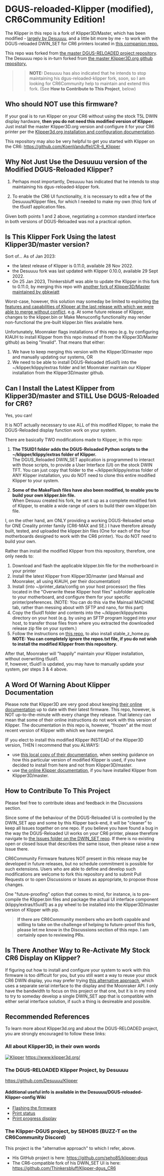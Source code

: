 # DGUS-reloaded-Klipper (modified), CR6Community Edition!
The Klipper in this repo is a fork of Klipper3D/Master, which has been modified - [largely by Desuuuu](https://github.com/Desuuuu/klipper), and a little bit more by me - to work with the DGUS-reloaded DWIN_SET for CR6 printers located in [this companion repo.](https://github.com/Thinkersbluff/DGUS-reloadedForKlipper_CR6)

This repo was forked from [the master DGUS-RELOADED project repository](https://github.com/Desuuuu/Klipper).
The Desuuuu repo is in-turn forked from [the master Klipper3D.org github repository.](https://github.com/Klipper3d/klipper/)

>>**NOTE:** Desuuuu has also indicated that he intends to stop maintaining his dgus-reloaded-klipper fork, soon, so I am looking for CR6Community help to maintain and extend this fork. (See **How to Contribute to This Project**, below)

## Who should __NOT__ use this firmware?
If your goal is to run Klipper on your CR6 without using the stock T5L DWIN display hardware, **then you do not need this modified version of Klipper.**
Just install the master Klipper3D.org version and configure it for your CR6 printer per the [Klipper3d.org installation and configuration documentation](https://github.com/Klipper3d/klipper/blob/master/docs/index.md).

This repository may also be very helpful to get you started with Klipper on the CR6: https://github.com/KoenVanduffel/CR-6_Klipper

## Why Not Just Use the Desuuuu version of the Modified DGUS-Reloaded Klipper?

1. Perhaps most importantly, Desuuuu has indicated that he intends to stop maintaining his dgus-reloaded-klipper fork. 

2. To enable the CR6 UI functionality, it is necessary to edit a few of the Desuuuu/Klipper files, for which I needed to make my own (this) fork of the t5uid1 application files.

Given both points 1 and 2 above, negotiating a common standard interface in both versions of DGUS-Reloaded was not a practical option.

## Is This Klipper Fork Using the latest Klipper3D/master version?
Sort of...
As of Jan 2023: 
- the latest release of Klipper is 0.11.0, available 28 Nov 2022.
- the Desuuuu fork was last updated with Klipper 0.10.0, available 29 Sept 2022.
- On 25 Jan 2023, Thinkersbluff was able to update the Klipper in this fork to 0.11.0, by merging this repo with [another fork of Klipper3D/Master maintained by gbkwiatt](https://github.com/gbkwiatt/klipper)

Worst-case, however, this solution may someday be limited to exploiting [the features and capabilities of Klipper at the last release with which we were able to merge without conflict](https://github.com/Thinkersbluff/dgus-reloaded_klipper/blob/DGUS-ReloadedForCR6/docs/Releases.md). 
e.g. At some future release of Klipper, changes to the klipper.bin or Make Menuconfig functionality may render non-functional the pre-built klipper.bin files available here.

Unfortunately, Moonraker flags installations of this repo (e.g. by configuring KIAUH to install Klipper from this repo instead of from the Klipper3D/Master github) as being "Invalid". That means that either:  
1. We have to keep merging this version with the Klipper3D/master repo and manually updating our systems, 
OR 
2. We need to be able to install DGUS-Reloaded (t5uid1) into the ~/klipper/klippy/extras folder and let Moonraker maintain our Klipper installation from the Klipper3D/master github.


## Can I Install the Latest Klipper from Klipper3D/master and STILL Use DGUS-Reloaded for CR6?
Yes, you can!

It is NOT actually necessary to use ALL of this modified Klipper, to make the DGUS-Reloaded display function work on your system.

There are basically TWO modifications made to Klipper, in this repo:  

1. **The T5UID1 folder adds the DGUS-Reloaded Python scripts to the ~/klipper/klippy/extras folder of Klipper.**  
 The DGUS_Reloaded DWIN_SET application is programmed to interact with those scripts, to provide a User Interface (UI) on the stock DWIN TFT. You can just copy that folder to the ~/klipper/klippy/extras folder of ANY Klipper installation, you do  NOT need to clone this entire modified Klipper to your system.

2. **Some of the MakeFlash files have also been modified, to enable you to build your own klipper.bin file.**  
When Desuuu created his fork, he set it up as a complete modified fork of Klipper, to enable a wide range of users  to build their own klipper.bin file.  

I, on the other hand, am ONLY providing a working DGUS-Reloaded setup for ONE Creality printer family (CR6-MAX and SE.)  I have therefore already built, tested, and uploaded the klipper.bin files (One for each of the four motherboards designed to work with the CR6 printer). You do NOT need to build your own.  

Rather than install the modified Klipper from this repository, therefore, one only needs to: 
1. Download and flash the applicable klipper.bin file for the motherboard in your printer
2. Install the latest Klipper from Klipper3D/master (and Mainsail and Moonraker, all using KIAUH, per their documentation)
3. Install (into ~/printer_data/config on your host processor) the files located in the "Overwrite these Klipper host files" subfolder applicable to your motherboard, and configure them for your specific printer/preferences. (NOTE: You can do this via the Mainsail MACHINE tab, rather than messing about with SFTP and nano, for this part)
4. Copy the t5uid1 folder and contents into the ~/klipper/klippy/extras directory on your host (e.g. by using an SFTP program logged into your host, to transfer those files from where you extracted the downloaded release zip file on your system.)
5. Follow the instructions on [this repo](https://github.com/matthewlloyd/Klipper-Stable-Z-Home), to also install stable_z_home.py.  
**NOTE: You can completely ignore the repos.txt file, if you do not wish to install the modified Klipper from this repository.**

After that, Moonraker will "happily" maintain your Klipper installation, without overwriting t5uid1.  
If, however, t5uid1 is updated, you may have to manually update your system, per steps 3 & 4 above.


## A Word Of Warning About Klipper Documentation
Please note that Klipper3D are very good about keeping [their online documentation](https://www.klipper3d.org/) up to date with their latest firmware.
This repo, however, is NOT up-to-the-minute with every change they release.  That latency can mean that some of their online instructions do not work with this version of Klipper.  The documentation in this repo is, however, "frozen" at the most recent version of Klipper with which we have merged.  

IF you elect to install this modified Klipper INSTEAD of the Klipper3D version, THEN I recommend that you ALWAYS:
 - use [this local copy of their documentation](https://github.com/Thinkersbluff/DGUS-Reloaded_for_CR6-Klipper_Component/blob/DGUS-ReloadedForCR6/docs/Overview.md), when seeking guidance on how this particular version of modified Klipper is used, if you have decided to install from here and not from Klipper3D/master.
 - use [the online Klipper documentation](https://www.klipper3d.org/), if you have installed Klipper from Klipper3D/master.
 
 ## How to Contribute To This Project

Please feel free to contribute ideas and feedback in the Discussions section.

Since some of the behaviour of the DGUS-Reloaded UI is controlled by the DWIN_SET app and some by this Klipper back-end, it will be "cleaner" to keep all Issues together on one repo.  If you believe you have found a bug in the way the DGUS-Reloaded UI works on your CR6 printer, please therefore navigate to [the Issues folder on the DWIN_SET repo](https://github.com/Thinkersbluff/DGUS-Reloaded_for_CR6-DWIN-SET_Component/issues).  If there is no existing open or closed Issue that describes the same issue, then please raise a new Issue there.  

CR6Community Firmware features NOT present in this release may be developed in future releases, but no schedule commitment is possible for such extensions.  Users who are able to define and develop such modifications are welcome to fork this repository and to submit Pull Requests or to open Discussions or Issues as appropriate, to propose those changes.

 One "future-proofing" option that comes to mind, for instance, is to pre-compile the Klipper.bin files and package the actual UI interface component (klippy/extras/t5uid1) as a py wheel to be installed into the Klipper3D/master version of Klipper with pip. 

> **If there are CR6Community members who are both capable and willing to take on the challenge of helping to future-proof this fork, please let me know in the Discussions section of this repo.  I am certainly open to reviewing PRs.**


## Is There Another Way to Re-Activate My Stock CR6 Display on Klipper?

If figuring out how to install and configure your system to work with this firmware is too difficult for you, but you still want a way to reuse your stock CR6 DWIN display, you may prefer trying [this alternative approach](https://github.com/Thinkersbluff/Klipper-dgus_CR6), which uses a separate serial interface to the display and the Moonraker API.  I only have the bandwidth to focus on this project or that one, but it is in my mind to try to someday develop a single DWIN_SET app that is compatible with either serial interface solution, if such a thing is desireable and possible.    

## Recommended References
To learn more about Klipper3d.org and about the DGUS-RELOADED project, you are strongly encouraged to follow these links:

### All about Klipper3D, in their own words  
[![Klipper](docs/img/klipper-logo-small.png)](https://www.klipper3d.org/)  https://www.klipper3d.org/

### The DGUS-RELOADED Klipper Project, by Desuuuu  
 https://github.com/Desuuuu/Klipper
 
#### Additional useful info is available in the Desuuuu/DGUS-reloaded-Klipper-config Wiki
* [Flashing the firmware](https://github.com/Desuuuu/DGUS-reloaded-Klipper/wiki/Flashing-the-firmware)
* [Print status](https://github.com/Desuuuu/DGUS-reloaded-Klipper/wiki/Print-status)
* [Print progress display](https://github.com/Desuuuu/DGUS-reloaded-Klipper/wiki/Print-progress-display)

 ### The Klipper-DGUS project, by SEHO85 (BUZZ-T on the CR6Community Discord)
 This project is the "alternative approach" to which I refer, above.
  - His GitHub project is here: https://github.com/seho85/klipper-dgus
  - The CR6-compatible fork of his DWIN_SET UI is here: https://github.com/Thinkersbluff/Klipper-dgus_CR6
  